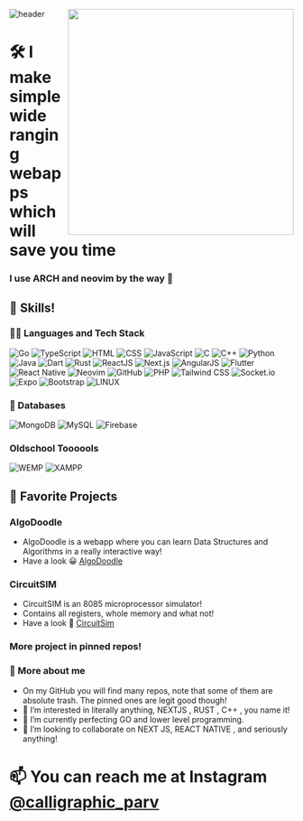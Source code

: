 ![header](https://capsule-render.vercel.app/api?type=Waving&color=11ccff&height=150&section=header&text=😃myself%20parv!&fontSize=90&fontColor=ffffff)
<img align="right" height="400px" src="https://preview.redd.it/7z8nsbzsq2871.png?auto=webp&s=663a0cc383fd224164847d430353fdafe626ef26" />

# 🛠 I make simple wide ranging webapps which will save you time
### I use ARCH and neovim by the way 💪
## 🚀 Skills!

### 🐱‍🏍 Languages and Tech Stack
![Go](https://img.shields.io/badge/Go-00add8?style=for-the-badge&logo=go&logoColor=white) 
![TypeScript](https://img.shields.io/badge/TypeScript-007acc?style=for-the-badge&logo=typescript&logoColor=white) 
![HTML](https://img.shields.io/badge/HTML-ff5722?style=for-the-badge&logo=html5&logoColor=white) 
![CSS](https://img.shields.io/badge/CSS-1572B6?style=for-the-badge&logo=css3&logoColor=white) 
![JavaScript](https://img.shields.io/badge/JavaScript-f7df1e?style=for-the-badge&logo=javascript&logoColor=black) 
![C](https://img.shields.io/badge/C-a8b400?style=for-the-badge&logo=c&logoColor=white) 
![C++](https://img.shields.io/badge/C++-00599c?style=for-the-badge&logo=c%2B%2B&logoColor=white) 
![Python](https://img.shields.io/badge/Python-3776ab?style=for-the-badge&logo=python&logoColor=white) 
![Java](https://img.shields.io/badge/Java-e34f26?style=for-the-badge&logo=openjdk&logoColor=white) 
![Dart](https://img.shields.io/badge/Dart-00b4ab?style=for-the-badge&logo=dart&logoColor=white) 
![Rust](https://img.shields.io/badge/Rust-000000?style=for-the-badge&logo=rust&logoColor=white) 
![ReactJS](https://img.shields.io/badge/ReactJS-61dafb?style=for-the-badge&logo=react&logoColor=black) 
![Next.js](https://img.shields.io/badge/Next.js-000000?style=for-the-badge&logo=next.js&logoColor=white) 
![AngularJS](https://img.shields.io/badge/AngularJS-e23237?style=for-the-badge&logo=angularjs&logoColor=white) 
![Flutter](https://img.shields.io/badge/Flutter-02569b?style=for-the-badge&logo=flutter&logoColor=white) 
![React Native](https://img.shields.io/badge/React_Native-61dafb?style=for-the-badge&logo=react-native&logoColor=black) 
![Neovim](https://img.shields.io/badge/Neovim-57a143?style=for-the-badge&logo=nvim&logoColor=white) 
![GitHub](https://img.shields.io/badge/GitHub-181717?style=for-the-badge&logo=github&logoColor=white) 
![PHP](https://img.shields.io/badge/PHP-777BB4?style=for-the-badge&logo=php&logoColor=white) 
![Tailwind CSS](https://img.shields.io/badge/Tailwind%20CSS-38B2AC?style=for-the-badge&logo=tailwindcss&logoColor=white) 
![Socket.io](https://img.shields.io/badge/Socket.io-010101?style=for-the-badge&logo=socketdotio&logoColor=white) 
![Expo](https://img.shields.io/badge/Expo-1B1F23?style=for-the-badge&logo=expo&logoColor=white) 
![Bootstrap](https://img.shields.io/badge/Bootstrap-563D7C?style=for-the-badge&logo=bootstrap&logoColor=white)
![LINUX](https://img.shields.io/badge/Linux-FCC624?style=for-the-badge&logo=linux&logoColor=black)
### 💾 Databases
![MongoDB](https://img.shields.io/badge/MongoDB-47A248?style=for-the-badge&logo=mongodb&logoColor=white) 
![MySQL](https://img.shields.io/badge/MySQL-00758f?style=for-the-badge&logo=mysql&logoColor=white) 
![Firebase](https://img.shields.io/badge/Firebase-ffca28?style=for-the-badge&logo=firebase&logoColor=black)
### Oldschool Toooools
![WEMP](https://img.shields.io/badge/WEMP-FF0000?style=for-the-badge&logo=apache&logoColor=white) 
![XAMPP](https://img.shields.io/badge/XAMPP-FC7D00?style=for-the-badge&logo=xampp&logoColor=white)
## 🤍 Favorite Projects

### AlgoDoodle
- AlgoDoodle is a webapp where you can learn Data Structures and Algorithms in a really interactive way!
- Have a look 😀 [AlgoDoodle](https://algodoodle.vercel.app/)
### CircuitSIM
- CircuitSIM is an 8085 microprocessor simulator!
- Contains all registers, whole memory and what not!
- Have a look 💭 [CircuitSim](https://circuit-sim.vercel.app/)
### More project in pinned repos!
### 🤧 More about me

- On my GitHub you will find many repos, note that some of them are absolute trash. The pinned ones are legit good though!
- 👀 I’m interested in literally anything, NEXTJS , RUST , C++ , you name it!
- 🌱 I’m currently perfecting GO and lower level programming. 
- 💞️ I’m looking to collaborate on NEXT JS, REACT NATIVE , and seriously anything!
# 📫 You can reach me at Instagram [@calligraphic_parv](https://www.instagram.com/calligraphic_parv)


